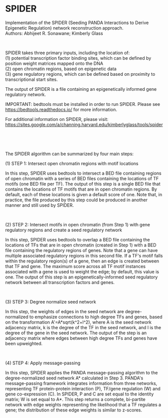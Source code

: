 # SPIDER

Implementation of the SPIDER (Seeding PANDA Interactions to Derive Epigenetic Regulation) network reconstruction approach.\
Authors: Abhijeet R. Sonawane; Kimberly Glass

<space>\
<space>

SPIDER takes three primary inputs, including the location of:\
(1) potential transcription factor binding sites, which can be defined by position weight matrices mapped onto the DNA\
(2) open chromatin regions, based on epigenetic data\
(3) gene regulatory regions, which can be defined based on proximity to transcriptional start sites.

The output of SPIDER is a file containing an epigenetically informed gene regulatory network.

IMPORTANT: bedtools must be installed in order to run SPIDER. Please see https://bedtools.readthedocs.io/ for more information. 

For additional information on SPIDER, please visit: https://sites.google.com/a/channing.harvard.edu/kimberlyglass/tools/spider

<space>\
<space>
  
<space>\
<space>

The SPIDER algorithm can be summarized by four main steps:

(1) STEP 1: Intersect open chromatin regions with motif locations

In this step, SPIDER uses bedtools to intersect a BED file containing regions of open chromatin with a series of BED files containing the locations of TF motifs (one BED file per TF). The output of this step is a single BED file that contains the locations of TF motifs that are in open chromatin regions. By default, each of these locations is given a default score of one. Note that, in practice, the file produced by this step could be produced in another manner and still used by SPIDER.  

<space>\
<space>
  
(2) STEP 2: Intersect motifs in open chromatin (from Step 1) with gene regulatory regions and create a seed regulatory network

In this step, SPIDER uses bedtools to overlap a BED file containing the locations of TFs that are in open chromatin (created in Step 1) with a BED file containing the regulatory regions of genes. Note that a gene can have multiple associated regulatory regions in this second file. If a TF's motif falls within the regulatory region(s) of a gene, then an edge is created between that TF and gene. The maximum score across all TF motif instances associated with a gene is used to weight the edge; by default, this value is one. The output of this step is an epigenetically-informed seed regulatory network between all transcription factors and genes.  

<space>\
<space>


(3) STEP 3: Degree normalize seed network

In this step, the weights of edges in the seed network are degree-normalized to emphasize connections to high degree TFs and genes, based on the transformation A'=A\*sqrt(k^2+l^2), where A is the seed network adjacency matrix, k is the degree of the TF in the seed network, and l is the degree of the gene in the seed network. The output of the step is an adjacency matrix where edges between high degree TFs and genes have been upweighted.  

<space>\
<space>

(4) STEP 4: Apply message-passing

In this step, SPIDER applies the PANDA message-passing algorithm to the degree-normalized seed network A* calculated in Step 3. PANDA's message-passing framework integrates information from three networks, representing TF protein-protein interaction (P), TF/gene regulation (W) and gene co-expression (C). In SPIDER, P and C are set equal to the identity matrix; W is set equal to A*. This step returns a complete, bi-partite network with edge weights representing the likelihood that a TF regulates a gene; the distribution of these edge weights is similar to z-scores. 
